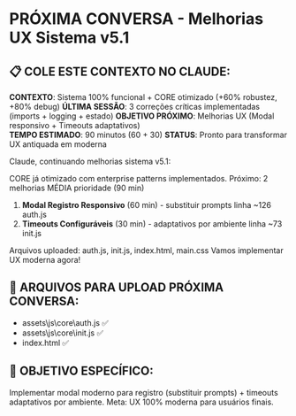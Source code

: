 ﻿# PRÓXIMA CONVERSA - Melhorias UX Sistema v5.1

## 📋 COLE ESTE CONTEXTO NO CLAUDE:

**CONTEXTO**: Sistema 100% funcional + CORE otimizado (+60% robustez, +80% debug)
**ÚLTIMA SESSÃO**: 3 correções críticas implementadas (imports + logging + estado)
**OBJETIVO PRÓXIMO**: Melhorias UX (Modal responsivo + Timeouts adaptativos)  
**TEMPO ESTIMADO**: 90 minutos (60 + 30)
**STATUS**: Pronto para transformar UX antiquada em moderna

Claude, continuando melhorias sistema v5.1:

CORE já otimizado com enterprise patterns implementados.
Próximo: 2 melhorias MÉDIA prioridade (90 min)

1. **Modal Registro Responsivo** (60 min) - substituir prompts linha ~126 auth.js
2. **Timeouts Configuráveis** (30 min) - adaptativos por ambiente linha ~73 init.js

Arquivos uploaded: auth.js, init.js, index.html, main.css
Vamos implementar UX moderna agora!

## 📁 ARQUIVOS PARA UPLOAD PRÓXIMA CONVERSA:
- assets\js\core\auth.js ✅
- assets\js\core\init.js ✅
- index.html ✅


## 🎯 OBJETIVO ESPECÍFICO:
Implementar modal moderno para registro (substituir prompts) + timeouts adaptativos por ambiente.
Meta: UX 100% moderna para usuários finais.
